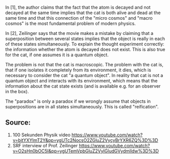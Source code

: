 
In [1], the author claims that the fact that the atom is decayed and not decayed at the same time implies that the cat is both alive and dead at the same time and that this connection of the "micro cosmos" and "macro cosmos" is the most fundamental problem of modern physics.

In [2], Zeilinger says that the movie makes a mistake by claiming that a superposition between several states implies that the object is really in each of these states simultaneously. To explain the thought experiment correctly: the information whether the atom is decayed does not exist. This is also true for the cat, if one assumes it is a quantum object. 

The problem is not that the cat is macroscopic. The problem with the cat is, that if one isolates it completely from its environment, it dies, which is necessary to consider the cat "a quantum object". In reality that cat is not a quantum object and interacts with its environment, which means that the information about the cat state exists (and is available e.g. for an observer in the box).

The "paradox" is only a paradox if we wrongly assume that objects in superpositions are in all states simultaneously. This is called "reification".

## Source:
1. 100 Sekunden Physik video https://www.youtube.com/watch?v=bitYXYlmT2Y&pp=ygUTc2NocsO2ZGluZ2VycyBrYXR6ZQ%3D%3D
2. SRF interview of Prof. Zeilinger https://www.youtube.com/watch?v=O2sHn0bOC5I&pp=ygUTemVpbGluZ2VyIGludGVydmlldw%3D%3D